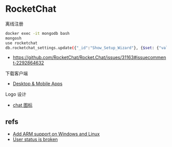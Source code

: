 # RocketChat

离线注册

```sh
docker exec -it mongodb bash
mongosh
use rocketchat
db.rocketchat_settings.update({"_id":"Show_Setup_Wizard"}, {$set: {"value" : "completed"} });
```

- https://github.com/RocketChat/Rocket.Chat/issues/31163#issuecomment-2292864632

下载客户端

- [Desktop & Mobile Apps](https://docs.rocket.chat/docs/desktop-mobile-apps)


Logo 设计

- [chat 图标](https://www.flaticon.com/free-icon/chat_1702867?term=message&page=4&position=83&origin=search&related_id=1702867)

## refs

- [Add ARM support on Windows and Linux](https://github.com/RocketChat/Rocket.Chat.Electron/issues/2260)
- [User status is broken](https://github.com/RocketChat/Rocket.Chat/issues/30721)
